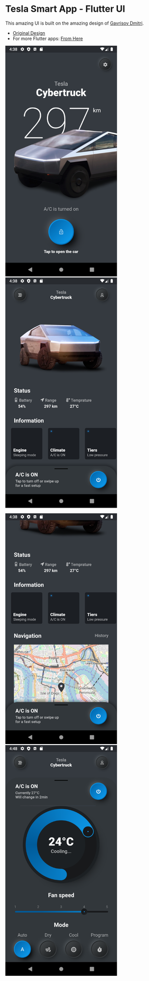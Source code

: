 # Tesla Smart App - Flutter UI

This amazing UI is built on the amazing design of [Gavrisov Dmitri](https://dribbble.com/GavrisovDmitri "Gavrisov Dmitri").

- [Original Design](https://dribbble.com/shots/10196092-Tesla-Smart-App "Original Design URL")
- For more Flutter apps: [From Here](https://github.com/AhmedAbouelkher "profile")

<img src="screenshots/1.png" width="350" alt="Lock Screen">  <img src="screenshots/2.png" width="350" alt="Home Screen 1">

<img src="screenshots/3.png" width="350" alt="Home Screen 2">  <img src="screenshots/4.png" width="350" alt="Bottom Control Sheet">